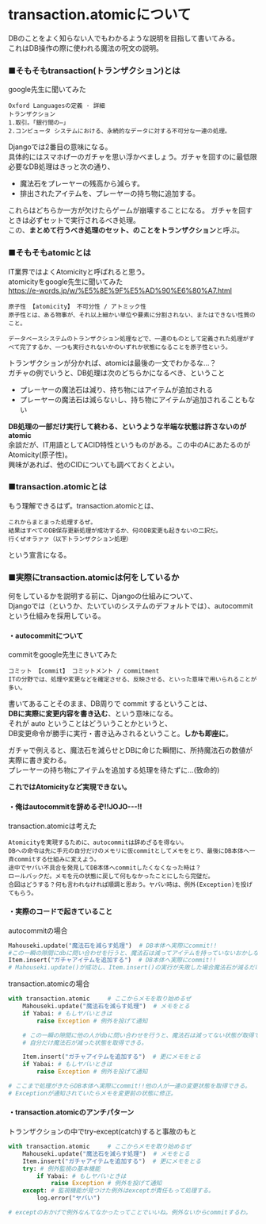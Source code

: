 ﻿# transaction.atomicについて

DBのことをよく知らない人でもわかるような説明を目指して書いてみる。  
これはDB操作の際に使われる魔法の呪文の説明。

### ■そもそもtransaction(トランザクション)とは

google先生に聞いてみた
```
Oxford Languagesの定義 · 詳細
トランザクション
1.取引。「銀行間の―」
2.コンピュータ システムにおける、永続的なデータに対する不可分な一連の処理。
```
Djangoでは2番目の意味になる。  
具体的にはスマホげーのガチャを思い浮かべましょう。ガチャを回すのに最低限必要なDB処理はきっと次の通り、
* 魔法石をプレーヤーの残高から減らす。
* 排出されたアイテムを、プレーヤーの持ち物に追加する。 

これらはどちらか一方が欠けたらゲームが崩壊することになる。
ガチャを回すときは必ずセットで実行されるべき処理。  
この、**まとめて行うべき処理のセット、のことをトランザクション**と呼ぶ。

### ■そもそもatomicとは
IT業界ではよくAtomicityと呼ばれると思う。  
atomicityをgoogle先生に聞いてみた  
https://e-words.jp/w/%E5%8E%9F%E5%AD%90%E6%80%A7.html
```
原子性 【atomicity】 不可分性 / アトミック性
原子性とは、ある物事が、それ以上細かい単位や要素に分割されない、またはできない性質のこと。

データベースシステムのトランザクション処理などで、一連のものとして定義された処理がすべて完了するか、一つも実行されないかのいずれか状態になることを原子性という。
```
トランザクションが分かれば、atomicは最後の一文でわかるな…？  
ガチャの例でいうと、DB処理は次のどちらかになるべき、ということ  
* プレーヤーの魔法石は減り、持ち物にはアイテムが追加される
* プレーヤーの魔法石は減らないし、持ち物にアイテムが追加されることもない  

**DB処理の一部だけ実行して終わる、というような半端な状態は許さないのがatomic**  
余談だが、IT用語としてACID特性というものがある。この中のAにあたるのがAtomicity(原子性)。  
興味があれば、他のCIDについても調べておくとよい。

### ■transaction.atomicとは
もう理解できるはず。transaction.atomicとは、
```
これからまとまった処理するぜ。  
結果はすべてのDB保存更新処理が成功するか、何のDB変更も起きないの二択だ。  
行くぜオラァァ（以下トランザクション処理）
```
という宣言になる。


### ■実際にtransaction.atomicは何をしているか  

何をしているかを説明する前に、Djangoの仕組みについて、  
Djangoでは（というか、たいていのシステムのデフォルトでは）、autocommitという仕組みを採用している。

#### ・autocommitについて
commitをgoogle先生にきいてみた
```
コミット 【commit】 コミットメント / commitment
ITの分野では、処理や変更などを確定させる、反映させる、といった意味で用いられることが多い。
```
書いてあることそのまま、DB周りで commit するということは、  
**DBに実際に変更内容を書き込む**、という意味になる。  
それが auto ということはどういうことかというと、  
DB変更命令が勝手に実行・書き込みされるということ。**しかも即座に**。  

ガチャで例えると、魔法石を減らせとDBに命じた瞬間に、所持魔法石の数値が実際に書き変わる。  
プレーヤーの持ち物にアイテムを追加する処理を待たずに…(致命的)

**これではAtomicityなど実現できない。**

#### ・俺はautocommitを辞めるぞ!!JOJO---!!
transaction.atomicは考えた
```
Atomicityを実現するために、autocommitは辞めざるを得ない。  
DBへの命令は先に手元の自分だけのメモリに仮commitとしてメモをとり、最後にDB本体へ一斉commitする仕組みに変えよう。  
途中でヤバい不具合を発見してDB本体へcommitしたくなくなった時は？  
ロールバックだ。メモを元の状態に戻して何もなかったことにしたら完璧だ。  
合図はどうする？何も言われなければ順調と思おう。ヤバい時は、例外(Exception)を投げてもらう。
```

#### ・実際のコードで起きていること
autocommitの場合
```python
Mahouseki.update("魔法石を減らす処理")  # DB本体へ実際にcommit!!
#この一瞬の隙間にdbに問い合わせを行うと、魔法石は減ってアイテムを持っていないおかしな状態が取得できる。
Item.insert("ガチャアイテムを追加する")  # DB本体へ実際にcommit!!
# Mahouseki.update()が成功し、Item.insert()の実行が失敗した場合魔法石が減るだけの悲しい結果になる
```

transaction.atomicの場合
```python
with transaction.atomic     # ここからメモを取り始めるぜ
	Mahouseki.update("魔法石を減らす処理")  # メモをとる
	if Yabai: # もしヤバいときは
		raise Exception # 例外を投げて通知

	# この一瞬の隙間に他の人がdbに問い合わせを行うと、魔法石は減ってない状態が取得できる。
	# 自分だけ魔法石が減った状態を取得できる。

	Item.insert("ガチャアイテムを追加する")  # 更にメモをとる
	if Yabai: # もしヤバいときは
		raise Exception # 例外を投げて通知

# ここまで処理がきたらDB本体へ実際にcommit!!他の人が一連の変更状態を取得できる。
# Exceptionが通知されていたらメモを変更前の状態に修正。
```

#### ・transaction.atomicのアンチパターン
トランザクションの中でtry-except(catch)すると事故のもと
```python
with transaction.atomic     # ここからメモを取り始めるぜ
	Mahouseki.update("魔法石を減らす処理")  # メモをとる
	Item.insert("ガチャアイテムを追加する")  # 更にメモをとる
	try: # 例外監視の基本機能
		if Yabai: # もしヤバいときは
			raise Exception # 例外を投げて通知
	except: # 監視機能が見つけた例外はexceptが責任もって処理する。
		log.error("ヤバい")

# exceptのおかげで例外なんてなかったってことでいいね。例外ないからcommitするわ。
```

